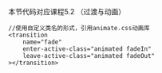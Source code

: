 本节代码对应课程5.2 （过渡与动画） 

```
//使用自定义类名的形式，引用animate.css动画库
<transition 
    name="fade" 
    enter-active-class="animated fadeIn"
    leave-active-class="animated fadeOut"
></transition>

```




